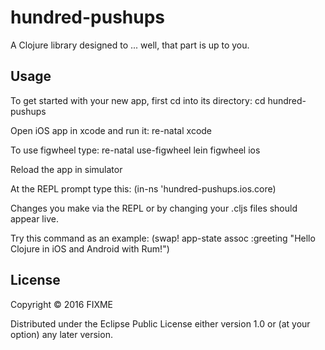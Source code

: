 # hundred-pushups

A Clojure library designed to ... well, that part is up to you.

## Usage

To get started with your new app, first cd into its directory:
cd hundred-pushups

Open iOS app in xcode and run it:
re-natal xcode

To use figwheel type:
re-natal use-figwheel
lein figwheel ios

Reload the app in simulator

At the REPL prompt type this:
(in-ns 'hundred-pushups.ios.core)

Changes you make via the REPL or by changing your .cljs files should appear live.

Try this command as an example:
(swap! app-state assoc :greeting "Hello Clojure in iOS and Android with Rum!")

## License

Copyright © 2016 FIXME

Distributed under the Eclipse Public License either version 1.0 or (at
your option) any later version.
